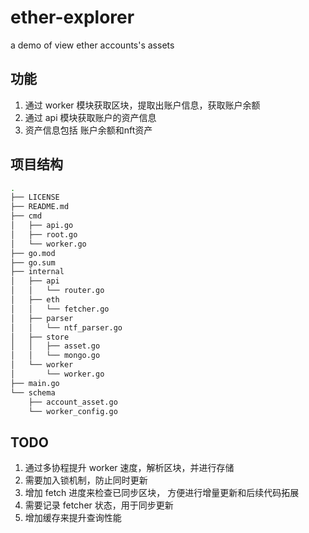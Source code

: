 # ether-explorer
a demo of view ether accounts's assets
## 功能
1. 通过 worker 模块获取区块，提取出账户信息，获取账户余额
2. 通过 api 模块获取账户的资产信息
3. 资产信息包括 账户余额和nft资产


## 项目结构
```bash
.
├── LICENSE
├── README.md
├── cmd
│   ├── api.go
│   ├── root.go
│   └── worker.go
├── go.mod
├── go.sum
├── internal
│   ├── api
│   │   └── router.go
│   ├── eth
│   │   └── fetcher.go
│   ├── parser
│   │   └── ntf_parser.go
│   ├── store
│   │   ├── asset.go
│   │   └── mongo.go
│   └── worker
│       └── worker.go
├── main.go
└── schema
    ├── account_asset.go
    └── worker_config.go
```




## TODO
1. 通过多协程提升 worker 速度，解析区块，并进行存储
2. 需要加入锁机制，防止同时更新
3. 增加 fetch 进度来检查已同步区块， 方便进行增量更新和后续代码拓展
4. 需要记录 fetcher 状态，用于同步更新
5. 增加缓存来提升查询性能